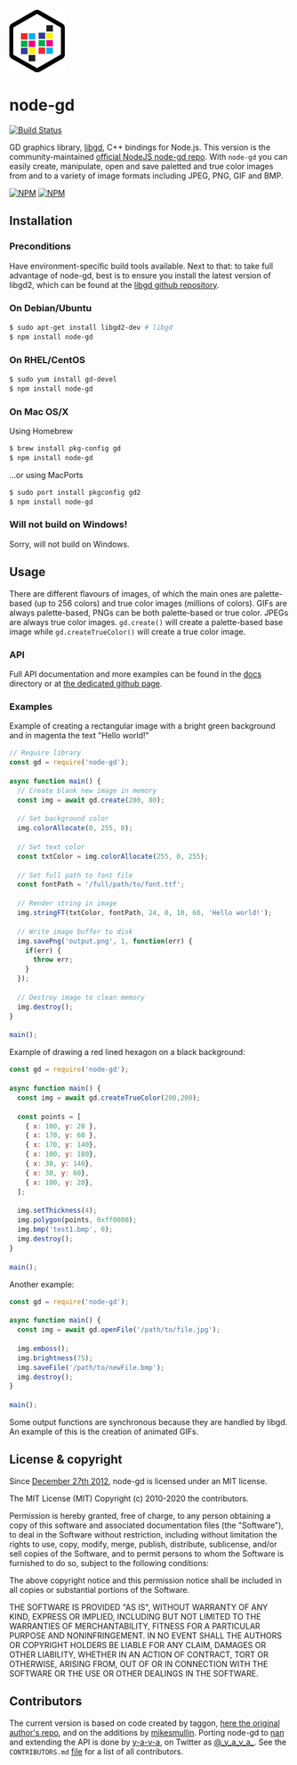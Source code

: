 [![node-gd logo](https://raw.githubusercontent.com/y-a-v-a/node-gd-artwork/master/node-gd-mini.png)](https://github.com/y-a-v-a/node-gd)

# node-gd

[![Build Status](https://api.travis-ci.org/y-a-v-a/node-gd.svg?branch=master)](http://travis-ci.org/y-a-v-a/node-gd)

GD graphics library, [libgd](http://www.libgd.org/), C++ bindings for Node.js. This version is the community-maintained [official NodeJS node-gd repo](https://npmjs.org/package/node-gd). With `node-gd` you can easily create, manipulate, open and save paletted and true color images from and to a variety of image formats including JPEG, PNG, GIF and BMP.

[![NPM](https://nodei.co/npm/node-gd.png?downloads=true&downloadRank=true&stars=true)](https://nodei.co/npm/node-gd/) [![NPM](https://nodei.co/npm-dl/node-gd.png?months=6&height=3)](https://nodei.co/npm/node-gd/)

## Installation

### Preconditions
Have environment-specific build tools available. Next to that: to take full advantage of node-gd, best is to ensure you install the latest version of libgd2, which can be found at the [libgd github repository](https://github.com/libgd/libgd/releases).

### On Debian/Ubuntu

```bash
$ sudo apt-get install libgd2-dev # libgd
$ npm install node-gd
```

### On RHEL/CentOS

```bash
$ sudo yum install gd-devel
$ npm install node-gd
```

### On Mac OS/X

Using Homebrew

```bash
$ brew install pkg-config gd
$ npm install node-gd
```

...or using MacPorts

```bash
$ sudo port install pkgconfig gd2
$ npm install node-gd
```

### Will not build on Windows!

Sorry, will not build on Windows.

## Usage

There are different flavours of images, of which the main ones are palette-based (up to 256 colors) and true color images (millions of colors). GIFs are always palette-based, PNGs can be both palette-based or true color. JPEGs are always true color images. `gd.create()` will create a palette-based base image while `gd.createTrueColor()` will create a true color image.

### API
Full API documentation and more examples can be found in the [docs](https://github.com/y-a-v-a/node-gd/blob/master/docs/index.md) directory or at [the dedicated github page](https://y-a-v-a.github.io/node-gd/).


### Examples

Example of creating a rectangular image with a bright green background and in magenta the text "Hello world!"

```javascript
// Require library
const gd = require('node-gd');

async function main() {
  // Create blank new image in memory
  const img = await gd.create(200, 80);

  // Set background color
  img.colorAllocate(0, 255, 0);

  // Set text color
  const txtColor = img.colorAllocate(255, 0, 255);

  // Set full path to font file
  const fontPath = '/full/path/to/font.ttf';

  // Render string in image
  img.stringFT(txtColor, fontPath, 24, 0, 10, 60, 'Hello world!');

  // Write image buffer to disk
  img.savePng('output.png', 1, function(err) {
    if(err) {
      throw err;
    }
  });

  // Destroy image to clean memory
  img.destroy();
}

main();
```

Example of drawing a red lined hexagon on a black background:


```javascript
const gd = require('node-gd');

async function main() {
  const img = await gd.createTrueColor(200,200);

  const points = [
    { x: 100, y: 20 },
    { x: 170, y: 60 },
    { x: 170, y: 140},
    { x: 100, y: 180},
    { x: 30, y: 140},
    { x: 30, y: 60},
    { x: 100, y: 20},
  ];

  img.setThickness(4);
  img.polygon(points, 0xff0000);
  img.bmp('test1.bmp', 0);
  img.destroy();
}

main();
```

Another example:

```javascript
const gd = require('node-gd');

async function main() {
  const img = await gd.openFile('/path/to/file.jpg');

  img.emboss();
  img.brightness(75);
  img.saveFile('/path/to/newFile.bmp');
  img.destroy();
}

main();
```

Some output functions are synchronous because they are handled by libgd. An example of this is the creation of animated GIFs.

## License & copyright

Since [December 27th 2012](https://github.com/andris9/node-gd/commit/ad2a80897efc1926ca505b511ffdf0cc1236135a), node-gd is licensed under an MIT license.

The MIT License (MIT)
Copyright (c) 2010-2020 the contributors.

Permission is hereby granted, free of charge, to any person obtaining a copy of this software and associated documentation files (the "Software"), to deal in the Software without restriction, including without limitation the rights to use, copy, modify, merge, publish, distribute, sublicense, and/or sell copies of the Software, and to permit persons to whom the Software is furnished to do so, subject to the following conditions:

The above copyright notice and this permission notice shall be included in all copies or substantial portions of the Software.

THE SOFTWARE IS PROVIDED "AS IS", WITHOUT WARRANTY OF ANY KIND, EXPRESS OR IMPLIED, INCLUDING BUT NOT LIMITED TO THE WARRANTIES OF MERCHANTABILITY, FITNESS FOR A PARTICULAR PURPOSE AND NONINFRINGEMENT. IN NO EVENT SHALL THE AUTHORS OR COPYRIGHT HOLDERS BE LIABLE FOR ANY CLAIM, DAMAGES OR OTHER LIABILITY, WHETHER IN AN ACTION OF CONTRACT, TORT OR OTHERWISE, ARISING FROM, OUT OF OR IN CONNECTION WITH THE SOFTWARE OR THE USE OR OTHER DEALINGS IN THE SOFTWARE.

## Contributors
The current version is based on code created by taggon, [here the original author's repo](https://github.com/taggon/node-gd), and on the additions by [mikesmullin](https://github.com/mikesmullin). Porting node-gd to [nan](https://github.com/nodejs/nan) and extending the API is done by [y-a-v-a](https://github.com/y-a-v-a), on Twitter as [@\_y\_a\_v\_a\_](https://twitter.com/_y_a_v_a_). See the `CONTRIBUTORS.md` [file](https://github.com/y-a-v-a/node-gd/blob/master/CONTRIBUTORS.md) for a list of all contributors.
